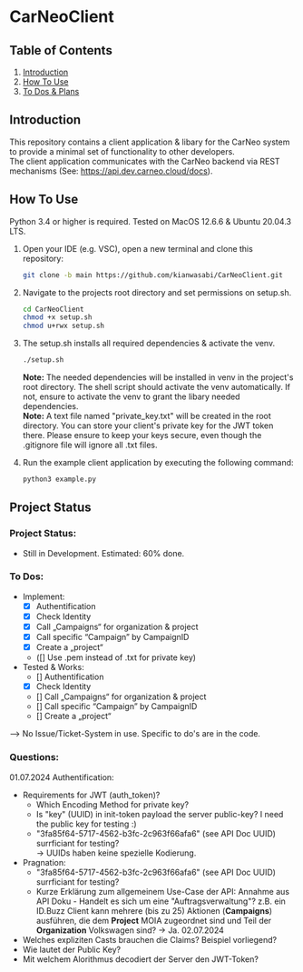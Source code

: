 # CarNeoClient
## Table of Contents
1. [Introduction](#introduction)
2. [How To Use](#how-to-use)
3. [To Dos & Plans](#to-dos-&-plans)

## Introduction
This repository contains a client application & libary for the CarNeo system to provide a minimal set of functionality to other developers. <br>
The client application communicates with the CarNeo backend via REST mechanisms (See: https://api.dev.carneo.cloud/docs). <br>

## How To Use
Python 3.4 or higher is required. Tested on MacOS 12.6.6 & Ubuntu 20.04.3 LTS. <br>
1. Open your IDE (e.g. VSC), open a new terminal and clone this repository: <br>
    ```bash 
    git clone -b main https://github.com/kianwasabi/CarNeoClient.git 
    ```
2. Navigate to the projects root directory and set permissions on setup.sh. 
    ```bash
    cd CarNeoClient
    chmod +x setup.sh
    chmod u+rwx setup.sh
    ``` 
3. The setup.sh installs all required dependencies & activate the venv. <br>
    ```bash
    ./setup.sh
    ``` 
    **Note:** The needed dependencies will be installed in venv in the project's root directory. The shell script should activate the venv automatically. If not, ensure to activate the venv to grant the libary needed dependencies. <br>
    **Note:** A text file named "private_key.txt" will be created in the root directory. You can store your client's private key for the JWT token there. Please ensure to keep your keys secure, even though the .gitignore file will ignore all .txt files. 

3. Run the example client application by executing the following command: <br>
    ```bash 
    python3 example.py
    ```

## Project Status
### Project Status:
- Still in Development. Estimated: 60% done. <br>
### To Dos: 
- Implement: <br>
  - [x] Authentification 
  - [x] Check Identity 
  - [x] Call „Campaigns“ for organization & project
  - [x] Call specific “Campaign” by CampaignID
  - [x] Create a „project“
  - ([] Use .pem instead of .txt for private key)
- Tested & Works: <br>
  - [] Authentification
  - [x] Check Identity
  - [] Call „Campaigns“ for organization & project
  - [] Call specific “Campaign” by CampaignID
  - [] Create a „project“

--> No Issue/Ticket-System in use. Specific to do's are in the code. <br>

### Questions:
01.07.2024
Authentification: <br>
- Requirements for JWT (auth_token)? <br>
    - Which Encoding Method for private key?  <br>
    - Is "key" (UUID) in init-token payload the server public-key? I need the public key for testing :) <br>
    - "3fa85f64-5717-4562-b3fc-2c963f66afa6" (see API Doc UUID) surrficiant for testing?  <br>
    -> UUIDs haben keine spezielle Kodierung.
- Pragnation: 
    - "3fa85f64-5717-4562-b3fc-2c963f66afa6" (see API Doc UUID) surrficiant for testing?  <br>
    - Kurze Erklärung zum allgemeinem Use-Case der API: Annahme aus API Doku - Handelt es sich um eine "Auftragsverwaltung"? z.B. ein ID.Buzz Client kann mehrere (bis zu 25) Aktionen (**Campaigns**) ausführen, die dem **Project** MOIA zugeordnet sind und Teil der **Organization** Volkswagen sind?
    -> Ja.
02.07.2024
- Welches expliziten Casts brauchen die Claims? Beispiel vorliegend? 
- Wie lautet der Public Key?
- Mit welchem Alorithmus decodiert der Server den JWT-Token?


<!---
## Notes 
Für unser CarNEO-System stellen wir eine REST API zu Verfügung. <br>
Für die API soll ein Client entwickelt werden, der einen Minimalumfang von Funktionalität anderen Entwicklern zur Verfügung stellt. <br>
1. Authentifizierung
2. Abruf der eigenen Identität (GET /auth/own_identity)
3. Abruf der „Campaigns“ nach Organization und Project
4. Abruf einer einzelnen “Campaign” unter Zuhilfenahme der CampaignID
5. Erstellen eines „Projects“
 
Mit dem Begriff „Client“ ist keine UI gemeint, sondern Klassen bzw. eine Library, die von Entwicklern in ihrem Programm genutzt werden können. <br>
 
Die Kommunikation mit dem Backend erfolgt über REST-Mechanismen:

<img src="./docs/client_server_architecture.png" width="30%">

Die Authentifizierung erfolgt über einen Token-Exchange: <br>
Das Backend speichert einen Public-Key und der Client speichert einen Private-Key. <br>
Der Client muss mit dem Private-Key einen JWT-Token erzeugen und an das Backend schicken (Initialtoken). <br>
Anschließend erhält der Client einen Token, das für die restlichen API-Calls verwendet werden kann. <br>
 
Die Payload des Initialtokens beinhaltet die folgenden Claims:
- „org“: Eine UUID, die einer Organisation in dem System zugeordnet ist.
- „acc“: Eine UUID, die einem Account in dem System zugeordnet ist.
- „key“: Eine UUID, die einem Public-Key in dem System zugeordnet ist.
- „iat“: Zeitstempel der Token-Erstellung
- „exp“: Zeitstempel an dem der Token ungültig wird (Max 1 Stunde)
 
Dieser Client soll in einer Programmiersprache Ihrer Wahl entwickelt werden. Die Nutzung von Dependencies ist zulässig, die Nutzung eines Code-Generators nicht.
 
Eine Dokumentation der REST-API kann hier eingesehen werden: https://api.dev.carneo.cloud/docs 

--->
